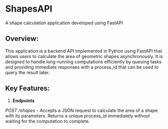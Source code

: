 # ShapesAPI
A shape calculation application developed using FastAPI

## Overview:
This application is a backend API implemented in Python using FastAPI that allows users to calculate the area of geometric shapes asynchronously. It is designed to handle long-running computations efficiently by queuing tasks and providing immediate responses with a process_id that can be used to query the result later.

## Key Features:
1. **Endpoints**

*POST /shapes* -
Accepts a JSON request to calculate the area of a shape with its parameters.
Returns a unique process_id immediately without waiting for the computation to complete.
